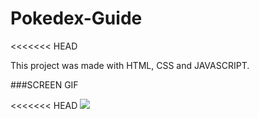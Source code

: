 # Pokedex-Guide
<<<<<<< HEAD

This project was made with HTML, CSS and JAVASCRIPT.



###SCREEN GIF

<<<<<<< HEAD
![](pokedex1.gif)
